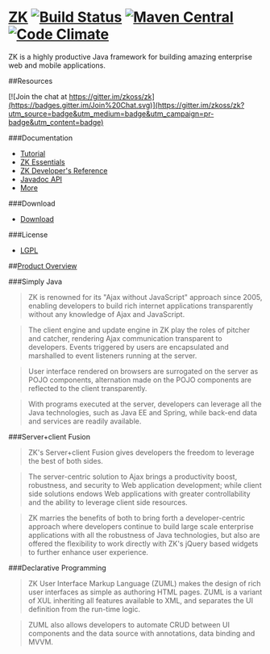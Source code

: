# [ZK](http://www.zkoss.org/) [![Build Status](https://travis-ci.org/zkoss/zk.svg?branch=master)](https://travis-ci.org/zkoss/zk) [![Maven Central](https://maven-badges.herokuapp.com/maven-central/org.zkoss.zk/zk/badge.svg)](https://maven-badges.herokuapp.com/maven-central/org.zkoss.zk/zk) [![Code Climate](https://codeclimate.com/github/zkoss/zk/badges/gpa.svg)](https://codeclimate.com/github/zkoss/zk)
ZK is a highly productive Java framework for building amazing enterprise web
and mobile applications.

##Resources

[![Join the chat at https://gitter.im/zkoss/zk](https://badges.gitter.im/Join%20Chat.svg)](https://gitter.im/zkoss/zk?utm_source=badge&utm_medium=badge&utm_campaign=pr-badge&utm_content=badge)

###Documentation

* [Tutorial](http://books.zkoss.org/wiki/ZK_Getting_Started/Tutorial)
* [ZK Essentials](http://books.zkoss.org/wiki/ZK_Essentials)
* [ZK Developer's Reference](http://books.zkoss.org/wiki/ZK_Developer%27s_Reference)
* [Javadoc API](http://www.zkoss.org/javadoc/latest/zk/)
* [More](http://books.zkoss.org)

###Download

* [Download](http://www.zkoss.org/download/zk/ce)

###License

 * [LGPL](http://www.gnu.org/licenses/lgpl-2.1.html)

##[Product Overview](http://www.zkoss.org/product/zk)

###Simply Java

> ZK is renowned for its "Ajax without JavaScript" approach since 2005,
> enabling developers to build rich internet applications transparently
> without any knowledge of Ajax and JavaScript.

> The client engine and update engine in ZK play the roles of pitcher and
> catcher, rendering Ajax communication transparent to developers. Events
> triggered by users are encapsulated and marshalled to event listeners
> running at the server.

> User interface rendered on browsers are surrogated on the server as
> POJO components, alternation made on the POJO components are reflected
> to the client transparently.

> With programs executed at the server, developers can leverage all the Java
> technologies, such as Java EE and Spring, while back-end data and services
> are readily available.


###Server+client Fusion

> ZK's Server+client Fusion gives developers the freedom to leverage the best
> of both sides.

> The server-centric solution to Ajax brings a productivity boost, robustness,
> and security to Web application development; while client side solutions
> endows Web applications with greater controllability and the ability to
> leverage client side resources.

> ZK marries the benefits of both to bring forth a developer-centric approach
> where developers continue to build large scale enterprise applications with
> all the robustness of Java technologies, but also are offered the flexibility
> to work directly with ZK's jQuery based widgets to further enhance user
> experience.

###Declarative Programming

> ZK User Interface Markup Language (ZUML) makes the design of rich user interfaces
> as simple as authoring HTML pages. ZUML is a variant of XUL inheriting all
> features available to XML, and separates the UI definition from the run-time logic.

> ZUML also allows developers to automate CRUD between UI components and the data
> source with annotations, data binding and MVVM.
